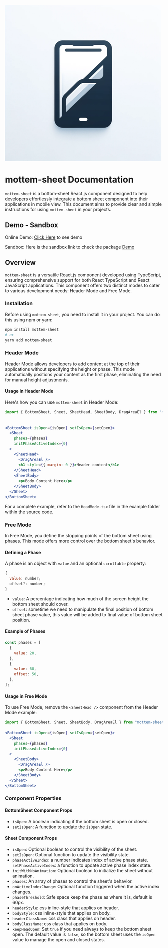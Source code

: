 <img alt="logo" src="./src/assets/logo.webp" width="500px">

# mottem-sheet Documentation

`mottem-sheet` is a bottom-sheet React.js component designed to help developers effortlessly integrate a bottom sheet component into their applications in mobile view. This document aims to provide clear and simple instructions for using `mottem-sheet` in your projects.


## Demo - Sandbox
Online Demo: [Click Here](https://mottem-sheet.vercel.app) to see demo

Sandbox: Here is the sandbox link to check the package [Demo](https://codesandbox.io/p/github/mhmd-sdghn/mottem-sheet/main?import=true&embed=1&file=%2F.codesandbox%2Ftasks.json)
## Overview

`mottem-sheet` is a versatile React.js component developed using TypeScript, ensuring comprehensive support for both React TypeScript and React JavaScript applications. This component offers two distinct modes to cater to various development needs: Header Mode and Free Mode.

### Installation

Before using `mottem-sheet`, you need to install it in your project. You can do this using npm or yarn:

```bash
npm install mottem-sheet
# or
yarn add mottem-sheet
```

### Header Mode

Header Mode allows developers to add content at the top of their applications without specifying the height or phase. This mode automatically positions your content as the first phase, eliminating the need for manual height adjustments.

#### Usage in Header Mode

Here's how you can use `mottem-sheet` in Header Mode:

```jsx
import { BottomSheet, Sheet, SheetHead, SheetBody, DragAreaEl } from "mottem-sheet";


<BottomSheet isOpen={isOpen} setIsOpen={setOpen}>
  <Sheet
    phases={phases}
    initPhaseActiveIndex={0}
  >
    <SheetHead>
      <DragAreaEl />
      <h1 style={{ margin: 0 }}>Header content</h1>
    </SheetHead>
    <SheetBody>
      <p>Body Content Here</p>
    </SheetBody>
  </Sheet>
</BottomSheet>
```

For a complete example, refer to the `HeadMode.tsx` file in the example folder within the source code.

### Free Mode

In Free Mode, you define the stopping points of the bottom sheet using phases. This mode offers more control over the bottom sheet's behavior.

#### Defining a Phase

A phase is an object with `value` and an optional `scrollable` property:

```js
{
  value: number;
  offset?: number;
}
```

- `value`: A percentage indicating how much of the screen height the bottom sheet should cover.
- `offset`: sometime we need to manipulate the final position of bottom sheet phase value, this value will be added to final value of bottom sheet position.

#### Example of Phases

```js
const phases = [
  {
    value: 20,
  },
  {
    value: 60,
    offset: 50,
  },
];
```

#### Usage in Free Mode

To use Free Mode, remove the `<SheetHead />` component from the Header Mode example:

```jsx
import { BottomSheet, Sheet, SheetBody, DragAreaEl } from "mottem-sheet";

<BottomSheet isOpen={isOpen} setIsOpen={setOpen}>
  <Sheet
    phases={phases}
    initPhaseActiveIndex={0}
  >
    <SheetBody>
      <DragAreaEl />
      <p>Body Content Here</p>
    </SheetBody>
  </Sheet>
</BottomSheet>
```

### Component Properties

#### BottomSheet Component Props

- `isOpen`: A boolean indicating if the bottom sheet is open or closed.
- `setIsOpen`: A function to update the `isOpen` state.

#### Sheet Component Props

- `isOpen`: Optional boolean to control the visibility of the sheet.
- `setIsOpen`: Optional function to update the visibility state.
- `phaseActiveIndex`: a number indicates index of active phase state.
  `setPhaseActiveIndex`: a function to update active phase index state.
- `initWithNoAnimation`: Optional boolean to initialize the sheet without animation.
- `phases`: An array of phases to control the sheet's behavior.
- `onActiveIndexChange`: Optional function triggered when the active index changes.
- `phaseThreshold`: Safe space keep the phase as where it is, default is 60px.
- `headerStyle`: css inline-style that applies on header.
- `bodyStyle`: css inline-style that applies on body.
- `headerClassName`: css class that applies on header.
- `bodyClassName`: css class that applies on body.
- `keepHeadOpen`: Set `true` if you need always to keep the bottom sheet open.  The default value is `false`, so the bottom sheet uses the `isOpen` value to manage the open and closed states.
  